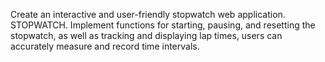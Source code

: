 Create an interactive and user-friendly stopwatch web application.
STOPWATCH.
Implement functions for starting, pausing, and resetting the stopwatch, as well as tracking and displaying lap times, users can accurately measure and record time intervals.
